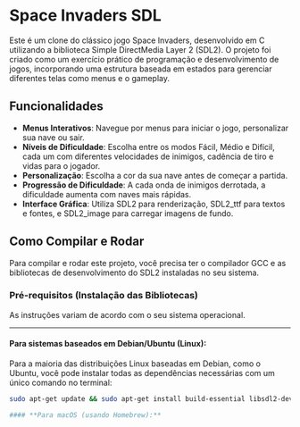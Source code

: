 # Space Invaders SDL

Este é um clone do clássico jogo Space Invaders, desenvolvido em C utilizando a biblioteca Simple DirectMedia Layer 2 (SDL2). O projeto foi criado como um exercício prático de programação e desenvolvimento de jogos, incorporando uma estrutura baseada em estados para gerenciar diferentes telas como menus e o gameplay.

## Funcionalidades

* **Menus Interativos**: Navegue por menus para iniciar o jogo, personalizar sua nave ou sair.
* **Níveis de Dificuldade**: Escolha entre os modos Fácil, Médio e Difícil, cada um com diferentes velocidades de inimigos, cadência de tiro e vidas para o jogador.
* **Personalização**: Escolha a cor da sua nave antes de começar a partida.
* **Progressão de Dificuldade**: A cada onda de inimigos derrotada, a dificuldade aumenta com naves mais rápidas.
* **Interface Gráfica**: Utiliza SDL2 para renderização, SDL2_ttf para textos e fontes, e SDL2_image para carregar imagens de fundo.

## Como Compilar e Rodar

Para compilar e rodar este projeto, você precisa ter o compilador GCC e as bibliotecas de desenvolvimento do SDL2 instaladas no seu sistema.

### Pré-requisitos (Instalação das Bibliotecas)

As instruções variam de acordo com o seu sistema operacional.

---

#### **Para sistemas baseados em Debian/Ubuntu (Linux):**

Para a maioria das distribuições Linux baseadas em Debian, como o Ubuntu, você pode instalar todas as dependências necessárias com um único comando no terminal:
```bash
sudo apt-get update && sudo apt-get install build-essential libsdl2-dev libsdl2-ttf-dev libsdl2-image-dev

#### **Para macOS (usando Homebrew):**


